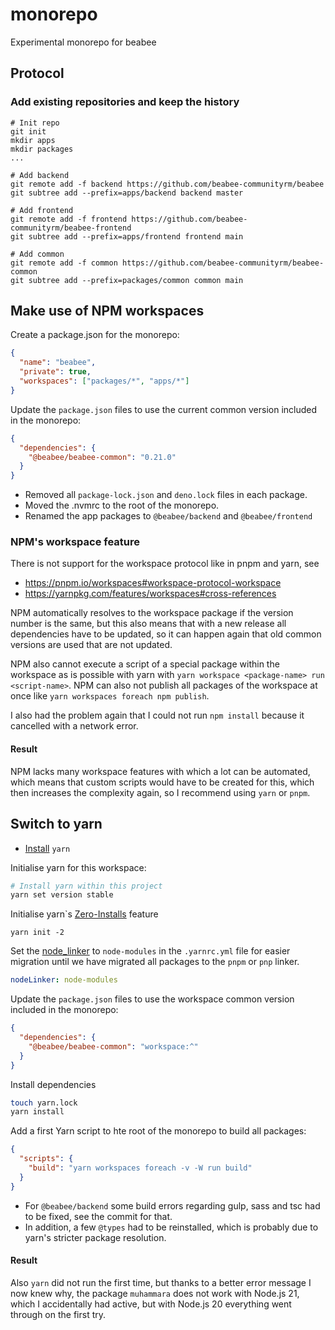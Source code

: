 # monorepo

Experimental monorepo for beabee

## Protocol

### Add existing repositories and keep the history

```
# Init repo
git init
mkdir apps
mkdir packages
...

# Add backend
git remote add -f backend https://github.com/beabee-communityrm/beabee
git subtree add --prefix=apps/backend backend master

# Add frontend
git remote add -f frontend https://github.com/beabee-communityrm/beabee-frontend
git subtree add --prefix=apps/frontend frontend main

# Add common
git remote add -f common https://github.com/beabee-communityrm/beabee-common
git subtree add --prefix=packages/common common main
```

## Make use of NPM workspaces

Create a package.json for the monorepo:

```json
{
  "name": "beabee",
  "private": true,
  "workspaces": ["packages/*", "apps/*"]
}
```

Update the `package.json` files to use the current common version included in the monorepo:

```json
{
  "dependencies": {
    "@beabee/beabee-common": "0.21.0"
  }
}
```

- Removed all `package-lock.json` and `deno.lock` files in each package.
- Moved the .nvmrc to the root of the monorepo.
- Renamed the app packages to `@beabee/backend` and `@beabee/frontend`

### NPM's workspace feature

There is not support for the workspace protocol like in pnpm and yarn, see

- https://pnpm.io/workspaces#workspace-protocol-workspace
- https://yarnpkg.com/features/workspaces#cross-references

NPM automatically resolves to the workspace package if the version number is the same,
but this also means that with a new release all dependencies have to be updated,
so it can happen again that old common versions are used that are not updated.

NPM also cannot execute a script of a special package within the workspace as is possible with yarn with `yarn workspace <package-name> run <script-name>`.
NPM can also not publish all packages of the workspace at once like `yarn workspaces foreach npm publish`.

I also had the problem again that I could not run `npm install` because it cancelled with a network error.

#### Result

NPM lacks many workspace features with which a lot can be automated, which means that custom scripts would have to be created for this, which then increases the complexity again, so I recommend using `yarn` or `pnpm`.

## Switch to yarn

- [Install](https://yarnpkg.com/getting-started/install) `yarn`

Initialise yarn for this workspace:

```bash
# Install yarn within this project
yarn set version stable
```

Initialise yarn`s [Zero-Installs](https://v3.yarnpkg.com/features/zero-installs) feature

```
yarn init -2
```

Set the [node_linker](https://yarnpkg.com/configuration/yarnrc#nodeLinker) to `node-modules` in the `.yarnrc.yml` file for easier migration until we have migrated all packages to the `pnpm` or `pnp` linker.

```yaml
nodeLinker: node-modules
```

Update the `package.json` files to use the workspace common version included in the monorepo:

```json
{
  "dependencies": {
    "@beabee/beabee-common": "workspace:^"
  }
}
```

Install dependencies

```bash
touch yarn.lock
yarn install
```

Add a first Yarn script to hte root of the monorepo to build all packages:

```json
{
  "scripts": {
    "build": "yarn workspaces foreach -v -W run build"
  }
}
```

- For `@beabee/backend` some build errors regarding gulp, sass and tsc had to be fixed, see the commit for that.
- In addition, a few `@types` had to be reinstalled, which is probably due to yarn's stricter package resolution.

#### Result

Also `yarn` did not run the first time, but thanks to a better error message I now knew why, the package `muhammara` does not work with Node.js 21, which I accidentally had active, but with Node.js 20 everything went through on the first try.
